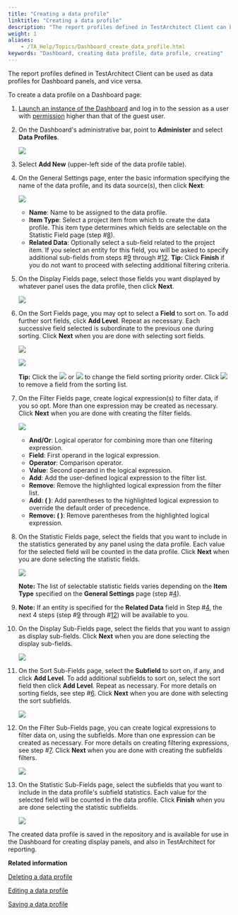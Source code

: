 ```yaml
--- 
title: "Creating a data profile"
linktitle: "Creating a data profile"
description: "The report profiles defined in TestArchitect Client can be used as data profiles for Dashboard panels, and vice versa."
weight: 1
aliases: 
    - /TA_Help/Topics/Dashboard_create_data_profile.html
keywords: "Dashboard, creating data profile, data profile, creating"
---
```


The report profiles defined in TestArchitect Client can be used as data profiles for Dashboard panels, and vice versa.

To create a data profile on a Dashboard page:

1.  [Launch an instance of the Dashboard](/reuse/../TA_Help/Topics/Dashboard_starting.html) and log in to the session as a user with [permission](/reuse/../TA_Help/Topics/Dashboard_authentication_permissions.html) higher than that of the guest user.

2.  On the Dashboard's administrative bar, point to **Administer** and select **Data Profiles**.

    ![](/images/TA_Help/Images/Dashboard_administer_add_new_data_profiles.png)

3.  Select **Add New** \(upper-left side of the data profile table\).

4.  On the General Settings page, enter the basic information specifying the name of the data profile, and its data source\(s\), then click **Next**:

    ![](/images/TA_Help/Images/DB_14.png)

    -   **Name**: Name to be assigned to the data profile.
    -   **Item Type**: Select a project item from which to create the data profile. This item type determines which fields are selectable on the Statistic Field page \(step \#[8](/TA_Help/Topics/Dashboard_create_data_profile.html#step_783j_da05)\).
    -   **Related Data**: Optionally select a sub-field related to the project item. If you select an entity for this field, you will be asked to specify additional sub-fields from steps \#[9](/TA_Help/Topics/Dashboard_create_data_profile.html#step_783j_da06) through \#[12](/TA_Help/Topics/Dashboard_create_data_profile.html#step_783j_da09).
    **Tip:** Click **Finish** if you do not want to proceed with selecting additional filtering criteria.

5.  On the Display Fields page, select those fields you want displayed by whatever panel uses the data profile, then click **Next**.

    ![](/images/TA_Help/Images/DB_15.png)

6.  On the Sort Fields page, you may opt to select a **Field** to sort on. To add further sort fields, click **Add Level**. Repeat as necessary. Each successive field selected is subordinate to the previous one during sorting. Click **Next** when you are done with selecting sort fields.

    ![](/images/TA_Help/Images/DB_16.png)

    ![](/images/TA_Help/Images/DB_16_results.png)

    **Tip:** Click the ![](/images/TA_Help/Images/Dashboard_sort_down.png) or ![](/images/TA_Help/Images/Dashboard_sort_up.png) to change the field sorting priority order. Click ![](/images/TA_Help/Images/Dashboard_sort_delete.png) to remove a field from the sorting list.

7.  On the Filter Fields page, create logical expression\(s\) to filter data, if you so opt. More than one expression may be created as necessary. Click **Next** when you are done with creating the filter fields.

    ![](/images/TA_Help/Images/DB_17.png)

    -   **And/Or**: Logical operator for combining more than one filtering expression.
    -   **Field**: First operand in the logical expression.
    -   **Operator**: Comparison operator.
    -   **Value**: Second operand in the logical expression.
    -   **Add**: Add the user-defined logical expression to the filter list.
    -   **Remove**: Remove the highlighted logical expression from the filter list.
    -   **Add: \( \)**: Add parentheses to the highlighted logical expression to override the default order of precedence.
    -   **Remove: \( \)**: Remove parentheses from the highlighted logical expression.
8.  On the Statistic Fields page, select the fields that you want to include in the statistics generated by any panel using the data profile. Each value for the selected field will be counted in the data profile. Click **Next** when you are done selecting the statistic fields.

    ![](/images/TA_Help/Images/DB_18.png)

    **Note:** The list of selectable statistic fields varies depending on the **Item Type** specified on the **General Settings** page \(step \#[4](/TA_Help/Topics/Dashboard_create_data_profile.html#step_783j_da01)\).

9.  **Note:** If an entity is specified for the **Related Data** field in Step \#[4](/TA_Help/Topics/Dashboard_create_data_profile.html#step_783j_da01), the next 4 steps \(step \#[9](/TA_Help/Topics/Dashboard_create_data_profile.html#step_783j_da06) through \#[12](/TA_Help/Topics/Dashboard_create_data_profile.html#step_783j_da09)\) will be available to you.

10. On the Display Sub-Fields page, select the fields that you want to assign as display sub-fields. Click **Next** when you are done selecting the display sub-fields.

    ![](/images/TA_Help/Images/DB_19.png)

11. On the Sort Sub-Fields page, select the **Subfield** to sort on, if any, and click **Add Level**. To add additional subfields to sort on, select the sort field then click **Add Level**. Repeat as necessary. For more details on sorting fields, see step \#[6](/TA_Help/Topics/Dashboard_create_data_profile.html#step_783j_da03). Click **Next** when you are done with selecting the sort subfields.

    ![](/images/TA_Help/Images/DB_20.png)

12. On the Filter Sub-Fields page, you can create logical expressions to filter data on, using the subfields. More than one expression can be created as necessary. For more details on creating filtering expressions, see step \#[7](/TA_Help/Topics/Dashboard_create_data_profile.html#step_783j_da04). Click **Next** when you are done with creating the subfields filters.

    ![](/images/TA_Help/Images/DB_21.png)

13. On the Statistic Sub-Fields page, select the subfields that you want to include in the data profile's subfield statistics. Each value for the selected field will be counted in the data profile. Click **Finish** when you are done selecting the statistic subfields.

    ![](/images/TA_Help/Images/DB_22.png)


The created data profile is saved in the repository and is available for use in the Dashboard for creating display panels, and also in TestArchitect for reporting.



**Related information**  


[Deleting a data profile](/TA_Help/Topics/Dashboard_delete_data_profile.html)

[Editing a data profile](/TA_Help/Topics/Dashboard_edit_data_profile.html)

[Saving a data profile](/TA_Help/Topics/Dashboard_save_data_profile.html)

